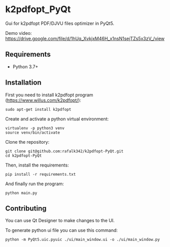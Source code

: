 # k2pdfopt_PyQt
Gui for k2pdfopt PDF/DJVU files optimizer in PyQt5. 

Demo video: https://drive.google.com/file/d/1hUq_XvkjxM46H_x1nsN1sejTZs5x3zV_/view

## Requirements
* Python 3.7+

## Installation
First you need to install k2pdfopt program (https://www.willus.com/k2pdfopt/):
```shell
sudo apt-get install k2pdfopt
```
Create and activate a python virtual environment:
```shell
virtualenv -p python3 venv
source venv/bin/activate
```
Clone the repository:
```shell
git clone git@github.com:rafalk342/k2pdfopt-PyQt.git
cd k2pdfopt-PyQt
```
Then, install the requirements:
```shell
pip install -r requirements.txt 
```
And finally run the program:
```shell
python main.py
```

## Contributing
You can use Qt Designer to make changes to the UI. 

To generate python ui file you can use this command:
```shell
python -m PyQt5.uic.pyuic ./ui/main_window.ui -o ./ui/main_window.py
```

